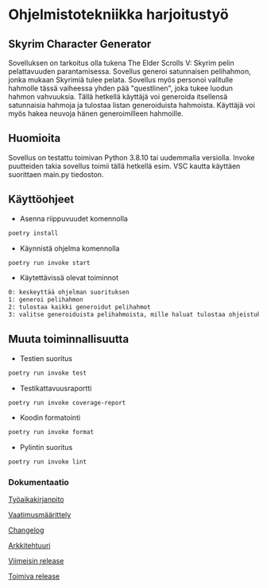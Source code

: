# Ohjelmistotekniikka harjoitustyö
## Skyrim Character Generator

Sovelluksen on tarkoitus olla tukena The Elder Scrolls V: Skyrim pelin pelattavuuden parantamisessa. Sovellus generoi satunnaisen pelihahmon, jonka mukaan Skyrimiä tulee pelata. Sovellus myös personoi valitulle hahmolle tässä vaiheessa yhden pää "questlinen", joka tukee luodun hahmon vahvuuksia. Tällä hetkellä käyttäjä voi generoida itsellensä satunnaisia hahmoja ja tulostaa listan generoiduista hahmoista. Käyttäjä voi myös hakea neuvoja hänen generoimilleen hahmoille.

## Huomioita
Sovellus on testattu toimivan Python 3.8.10 tai uudemmalla versiolla. Invoke puutteiden takia sovellus toimii tällä hetkellä esim. VSC kautta käyttäen suorittaen main.py tiedoston.

## Käyttöohjeet

- Asenna riippuvuudet komennolla

```bash
poetry install
```
- Käynnistä ohjelma komennolla

```bash
poetry run invoke start
```

- Käytettävissä olevat toiminnot

```bash
0: keskeyttää ohjelman suorituksen
1: generoi pelihahmon
2: tulostaa kaikki generoidut pelihahmot
3: valitse generoiduista pelihahmoista, mille haluat tulostaa ohjeistuksen
```

## Muuta toiminnallisuutta

- Testien suoritus

```bash
poetry run invoke test
```
- Testikattavuusraportti

```bash
poetry run invoke coverage-report
```

- Koodin formatointi

```bash
poetry run invoke format
```

- Pylintin suoritus

```bash
poetry run invoke lint
```

### Dokumentaatio
[Työaikakirjanpito](https://github.com/sampsaol/ot-harjoitustyo/blob/master/dokumentaatio/tyoaikakirjanpito.md)

[Vaatimusmäärittely](https://github.com/sampsaol/ot-harjoitustyo/blob/master/dokumentaatio/vaatimusmaarittely.md)

[Changelog](https://github.com/sampsaol/ot-harjoitustyo/blob/master/dokumentaatio/changelog.md)

[Arkkitehtuuri](https://github.com/sampsaol/ot-harjoitustyo/blob/master/dokumentaatio/arkkitehtuuri.md)

[Viimeisin release](https://github.com/sampsaol/ot-harjoitustyo/releases/tag/viikko5.1)

[Toimiva release]()
